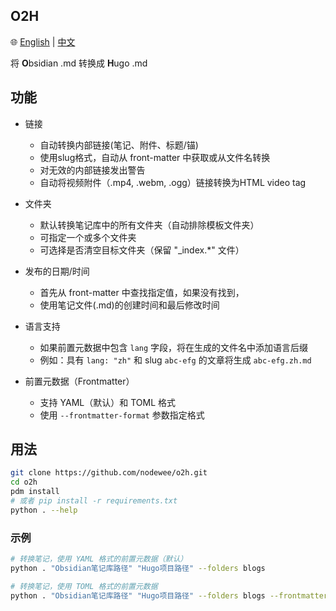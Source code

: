 ## O2H

🌐 [English](README.md) | [中文](README_zh.md)

将 **O**bsidian .md 转换成 **H**ugo .md

## 功能

- 链接
  - 自动转换内部链接(笔记、附件、标题/锚)
  - 使用slug格式，自动从 front-matter 中获取或从文件名转换
  - 对无效的内部链接发出警告
  - 自动将视频附件（.mp4, .webm, .ogg）链接转换为HTML video tag

- 文件夹
  - 默认转换笔记库中的所有文件夹（自动排除模板文件夹）
  - 可指定一个或多个文件夹
  - 可选择是否清空目标文件夹（保留 "_index.*" 文件）

- 发布的日期/时间
  - 首先从 front-matter 中查找指定值，如果没有找到，
  - 使用笔记文件(.md)的创建时间和最后修改时间

- 语言支持
  - 如果前置元数据中包含 `lang` 字段，将在生成的文件名中添加语言后缀
  - 例如：具有 `lang: "zh"` 和 slug `abc-efg` 的文章将生成 `abc-efg.zh.md`

- 前置元数据（Frontmatter）
  - 支持 YAML（默认）和 TOML 格式
  - 使用 `--frontmatter-format` 参数指定格式

## 用法

```sh
git clone https://github.com/nodewee/o2h.git
cd o2h
pdm install
# 或者 pip install -r requirements.txt
python . --help
```

### 示例

```sh
# 转换笔记，使用 YAML 格式的前置元数据（默认）
python . "Obsidian笔记库路径" "Hugo项目路径" --folders blogs

# 转换笔记，使用 TOML 格式的前置元数据
python . "Obsidian笔记库路径" "Hugo项目路径" --folders blogs --frontmatter-format toml
```
